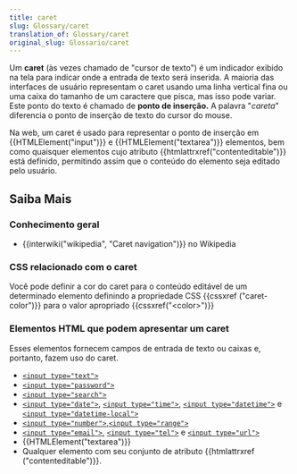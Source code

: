 ```yaml
---
title: caret
slug: Glossary/caret
translation_of: Glossary/caret
original_slug: Glossario/caret
---
```

Um **caret** (às vezes chamado de "cursor de texto") é um indicador exibido na tela para indicar onde a entrada de texto será inserida. A maioria das interfaces de usuário representam o caret usando uma linha vertical fina ou uma caixa do tamanho de um caractere que pisca, mas isso pode variar. Este ponto do texto é chamado de **ponto de inserção.** A palavra "_careta_" diferencia o ponto de inserção de texto do cursor do mouse.

Na web, um caret é usado para representar o ponto de inserção em {{HTMLElement("input")}} e {{HTMLElement("textarea")}} elementos, bem como quaisquer elementos cujo atributo {{htmlattrxref("contenteditable")}} está definido, permitindo assim que o conteúdo do elemento seja editado pelo usuário.

## Saiba Mais

### Conhecimento geral

- {{interwiki("wikipedia", "Caret navigation")}} no Wikipedia

### CSS relacionado com o caret

Você pode definir a cor do caret para o conteúdo editável de um determinado elemento definindo a propriedade CSS {{cssxref ("caret-color")}} para o valor apropriado {{cssxref("&lt;color&gt;")}}

### Elementos HTML que podem apresentar um caret

Esses elementos fornecem campos de entrada de texto ou caixas e, portanto, fazem uso do caret.

- [`<input type="text">`](/pt-BR/docs/Web/HTML/Element/input/text)
- [`<input type="password">`](/pt-BR/docs/Web/HTML/Element/input/password)
- [`<input type="search">`](/pt-BR/docs/Web/HTML/Element/input/search)
- [`<input type="date">`](/pt-BR/docs/Web/HTML/Element/input/date), [`<input type="time">`](/pt-BR/docs/Web/HTML/Element/input/time), [`<input type="datetime">`](/pt-BR/docs/Web/HTML/Element/input/datetime) e [`<input type="datetime-local">`](/pt-BR/docs/Web/HTML/Element/input/datetime-local)
- [`<input type="number">`](/pt-BR/docs/Web/HTML/Element/input/number)[,](/pt-BR/docs/Web/HTML/Element/input/number)[`<input type="range">`](/pt-BR/docs/Web/HTML/Element/input/range)
- [`<input type="email">`](/pt-BR/docs/Web/HTML/Element/input/email), [`<input type="tel">`](/pt-BR/docs/Web/HTML/Element/input/tel) e [`<input type="url">`](/pt-BR/docs/Web/HTML/Element/input/url)
- {{HTMLElement("textarea")}}
- Qualquer elemento com seu conjunto de atributo {{htmlattrxref ("contenteditable")}}.
